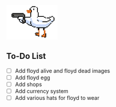 
![This is moving](floyd.gif)


## To-Do List
- [ ] Add floyd alive and floyd dead images
- [ ] Add floyd egg
- [ ] Add shops
- [ ] Add currency system
- [ ] Add various hats for floyd to wear